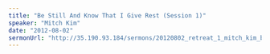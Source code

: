 ```yaml
---
title: "Be Still And Know That I Give Rest (Session 1)"
speaker: "Mitch Kim"
date: "2012-08-02"
sermonUrl: "http://35.190.93.184/sermons/20120802_retreat_1_mitch_kim_be_still_and_know_that_i_give_rest.mp3"
---
```

